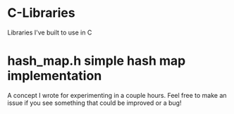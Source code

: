 # C-Libraries
Libraries I've built to use in C


# hash_map.h simple hash map implementation
  A concept I wrote for experimenting in a couple hours. Feel free to make an issue if you see something that could be improved or a bug!
